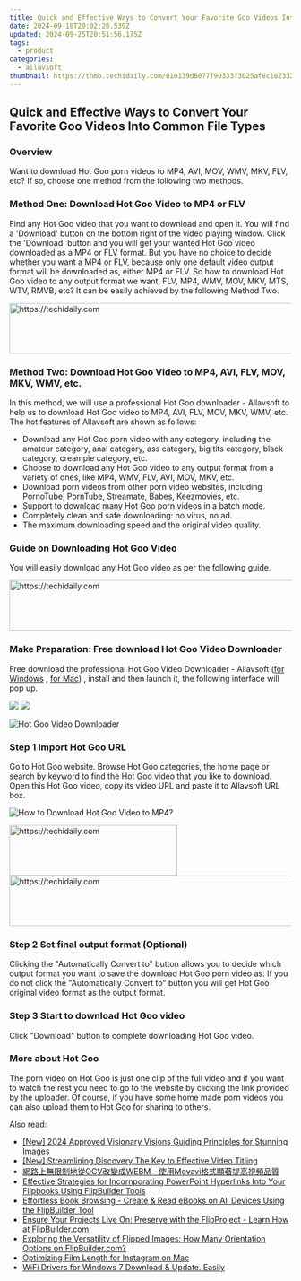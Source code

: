 ```yaml
---
title: Quick and Effective Ways to Convert Your Favorite Goo Videos Into Common File Types
date: 2024-09-18T20:02:28.539Z
updated: 2024-09-25T20:51:56.175Z
tags:
  - product
categories:
  - allavsoft
thumbnail: https://thmb.techidaily.com/010139d6077f90333f3025af8c182332c9900266fd1f6067fe122889069013d2.jpg
---
```


## Quick and Effective Ways to Convert Your Favorite Goo Videos Into Common File Types

### Overview

Want to download Hot Goo porn videos to MP4, AVI, MOV, WMV, MKV, FLV, etc? If so, choose one method from the following two methods.

### Method One: Download Hot Goo Video to MP4 or FLV

Find any Hot Goo video that you want to download and open it. You will find a 'Download' button on the bottom right of the video playing window. Click the 'Download' button and you will get your wanted Hot Goo video downloaded as a MP4 or FLV format. But you have no choice to decide whether you want a MP4 or FLV, because only one default video output format will be downloaded as, either MP4 or FLV. So how to download Hot Goo video to any output format we want, FLV, MP4, WMV, MOV, MKV, MTS, WTV, RMVB, etc? It can be easily achieved by the following Method Two.

<!-- affiliate ads begin -->
<a href="https://ephamedtechinc.pxf.io/c/5597632/2137229/26400" target="_top" id="2137229">
  <img src="//a.impactradius-go.com/display-ad/26400-2137229" border="0" alt="https://techidaily.com" width="728" height="90"/>
</a>
<img height="0" width="0" src="https://ephamedtechinc.pxf.io/i/5597632/2137229/26400" style="position:absolute;visibility:hidden;" border="0" />
<!-- affiliate ads end -->

### Method Two: Download Hot Goo Video to MP4, AVI, FLV, MOV, MKV, WMV, etc.

In this method, we will use a professional Hot Goo downloader - Allavsoft to help us to download Hot Goo video to MP4, AVI, FLV, MOV, MKV, WMV, etc. The hot features of Allavsoft are shown as follows:

* Download any Hot Goo porn video with any category, including the amateur category, anal category, ass category, big tits category, black category, creampie category, etc.
* Choose to download any Hot Goo video to any output format from a variety of ones, like MP4, WMV, FLV, AVI, MOV, MKV, etc.
* Download porn videos from other porn video websites, including PornoTube, PornTube, Streamate, Babes, Keezmovies, etc.
* Support to download many Hot Goo porn videos in a batch mode.
* Completely clean and safe downloading: no virus, no ad.
* The maximum downloading speed and the original video quality.

### Guide on Downloading Hot Goo Video

You will easily download any Hot Goo video as per the following guide.

<!-- affiliate ads begin -->
<a href="https://appsumo.8odi.net/c/5597632/2132162/7443" target="_top" id="2132162">
  <img src="//a.impactradius-go.com/display-ad/7443-2132162" border="0" alt="https://techidaily.com" width="728" height="90"/>
</a>
<img height="0" width="0" src="https://appsumo.8odi.net/i/5597632/2132162/7443" style="position:absolute;visibility:hidden;" border="0" />
<!-- affiliate ads end -->

### Make Preparation: Free download Hot Goo Video Downloader

Free download the professional Hot Goo Video Downloader - Allavsoft ([for Windows](https://tools.techidaily.com/allavsoft/products/) , [for Mac](https://tools.techidaily.com/allavsoft/products/)) , install and then launch it, the following interface will pop up.

[![](https://www.allavsoft.com/how-to/../images/how-to/free-download-win.jpg)](https://tools.techidaily.com/allavsoft/products/) [![](https://www.allavsoft.com/how-to/../images/how-to/free-download-mac.jpg)](https://tools.techidaily.com/allavsoft/products/)

![Hot Goo Video Downloader](https://www.allavsoft.com/how-to/../images/allavsoft/screen-shot-600.jpg)

### Step 1 Import Hot Goo URL

Go to Hot Goo website. Browse Hot Goo categories, the home page or search by keyword to find the Hot Goo video that you like to download. Open this Hot Goo video, copy its video URL and paste it to Allavsoft URL box.

![How to Download Hot Goo Video to MP4?](https://www.allavsoft.com/how-to/../images/how-to/download-rtmp-video/download-rtmp-video.jpg)

<!-- affiliate ads begin -->
<a href="https://aligracehair.sjv.io/c/5597632/1997717/19272" target="_top" id="1997717">
  <img src="//a.impactradius-go.com/display-ad/19272-1997717" border="0" alt="https://techidaily.com" width="300" height="90"/>
</a>
<img height="0" width="0" src="https://aligracehair.sjv.io/i/5597632/1997717/19272" style="position:absolute;visibility:hidden;" border="0" />
<!-- affiliate ads end -->

<!-- affiliate ads begin -->
<a href="https://aligracehair.sjv.io/c/5597632/2012434/19272" target="_top" id="2012434">
  <img src="//a.impactradius-go.com/display-ad/19272-2012434" border="0" alt="https://techidaily.com" width="728" height="90"/>
</a>
<img height="0" width="0" src="https://aligracehair.sjv.io/i/5597632/2012434/19272" style="position:absolute;visibility:hidden;" border="0" />
<!-- affiliate ads end -->

### Step 2 Set final output format (Optional)

Clicking the "Automatically Convert to" button allows you to decide which output format you want to save the download Hot Goo porn video as. If you do not click the "Automatically Convert to" button you will get Hot Goo original video format as the output format.

### Step 3 Start to download Hot Goo video

Click "Download" button to complete downloading Hot Goo video.

### More about Hot Goo

The porn video on Hot Goo is just one clip of the full video and if you want to watch the rest you need to go to the website by clicking the link provided by the uploader. Of course, if you have some home made porn videos you can also upload them to Hot Goo for sharing to others.

<ins class="adsbygoogle"
     style="display:block"
     data-ad-format="autorelaxed"
     data-ad-client="ca-pub-7571918770474297"
     data-ad-slot="1223367746"></ins>

<ins class="adsbygoogle"
     style="display:block"
     data-ad-client="ca-pub-7571918770474297"
     data-ad-slot="8358498916"
     data-ad-format="auto"
     data-full-width-responsive="true"></ins>

<span class="atpl-alsoreadstyle">Also read:</span>
<div><ul>
<li><a href="https://fox-direct.techidaily.com/new-2024-approved-visionary-visions-guiding-principles-for-stunning-images/"><u>[New] 2024 Approved Visionary Visions Guiding Principles for Stunning Images</u></a></li>
<li><a href="https://youtube-data.techidaily.com/treamlining-discovery-the-key-to-effective-video-titling/"><u>[New] Streamlining Discovery The Key to Effective Video Titling</u></a></li>
<li><a href="https://vp-tips.techidaily.com/1726221025811-ogvwebm-movavi/"><u>網路上無限制地從OGV改變成WEBM - 使用Movavi格式顯著提高視頻品質</u></a></li>
<li><a href="https://win-news.techidaily.com/effective-strategies-for-incornporating-powerpoint-hyperlinks-into-your-flipbooks-using-flipbuilder-tools/"><u>Effective Strategies for Incornporating PowerPoint Hyperlinks Into Your Flipbooks Using FlipBuilder Tools</u></a></li>
<li><a href="https://win-news.techidaily.com/effortless-book-browsing-create-and-read-ebooks-on-all-devices-using-the-flipbuilder-tool/"><u>Effortless Book Browsing - Create & Read eBooks on All Devices Using the FlipBuilder Tool</u></a></li>
<li><a href="https://win-news.techidaily.com/ensure-your-projects-live-on-preserve-with-the-flipproject-learn-how-at-flipbuildercom/"><u>Ensure Your Projects Live On: Preserve with the FlipProject - Learn How at FlipBuilder.com</u></a></li>
<li><a href="https://win-news.techidaily.com/exploring-the-versatility-of-flipped-images-how-many-orientation-options-on-flipbuildercom/"><u>Exploring the Versatility of Flipped Images: How Many Orientation Options on FlipBuilder.com?</u></a></li>
<li><a href="https://instagram-video-recordings.techidaily.com/optimizing-film-length-for-instagram-on-mac/"><u>Optimizing Film Length for Instagram on Mac</u></a></li>
<li><a href="https://driver-download.techidaily.com/wifi-drivers-for-windows-7-download-and-update-easily/"><u>WiFi Drivers for Windows 7 Download & Update. Easily</u></a></li>
</ul></div>


